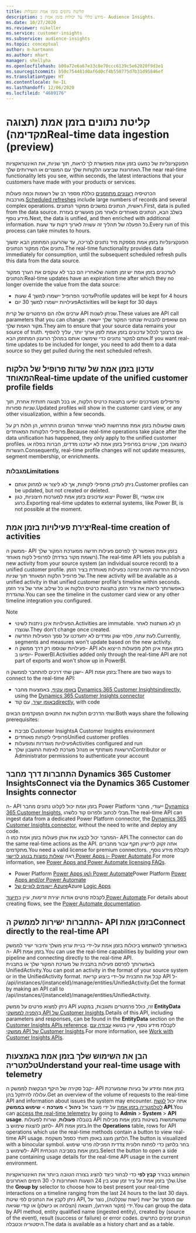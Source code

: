 ```yaml
---
title: קליטת נתונים בזמן אמת ומגבלות
description: מידע כללי על יכולות בזמן אמת ב- Audience Insights.
ms.date: 10/27/2020
ms.reviewer: nikeller
ms.service: customer-insights
ms.subservice: audience-insights
ms.topic: conceptual
author: m-hartmann
ms.author: mhart
manager: shellyha
ms.openlocfilehash: b00a72e6a67e33c8e70ccc6139c5e62020f9d3e1
ms.sourcegitcommit: b50c754481d0af6d0cf4b550775d7b31d95846ef
ms.translationtype: HT
ms.contentlocale: he-IL
ms.lasthandoff: 12/06/2020
ms.locfileid: "4689176"
---
```

# <a name="real-time-data-ingestion-preview"></a><span data-ttu-id="f4ddc-103">קליטת נתונים בזמן אמת (תצוגה מקדימה)</span><span class="sxs-lookup"><span data-stu-id="f4ddc-103">Real-time data ingestion (preview)</span></span>

<span data-ttu-id="f4ddc-104">הפונקציונליות של כמעט בזמן אמת מאפשרת לך לראות, תוך שניות, את האינטראקציות האחרונות שביצעו הלקוחות שלך עם המוצרים או השירותים שלך.</span><span class="sxs-lookup"><span data-stu-id="f4ddc-104">The near real-time functionality lets you see, within seconds, the latest interactions that your customers have made with your products or services.</span></span>

<span data-ttu-id="f4ddc-105">הכרטיסיה [רענונים מתוזמנים](system.md#schedule-tab) כוללת מספר רב של רשומות וכמה פעולות מורכבות.</span><span class="sxs-lookup"><span data-stu-id="f4ddc-105">[Scheduled refreshes](system.md#schedule-tab) include large numbers of records and several complex operations.</span></span> <span data-ttu-id="f4ddc-106">ראשית, הנתונים נמשכים ממקור הנתונים.</span><span class="sxs-lookup"><span data-stu-id="f4ddc-106">First, data is pulled from the data source.</span></span> <span data-ttu-id="f4ddc-107">בשלב הבא, הנתונים מאוחדים ולאחר מכן מועשרים בעזרת מידע נוסף.</span><span class="sxs-lookup"><span data-stu-id="f4ddc-107">Next, the data is unified, and then enriched with additional information.</span></span> <span data-ttu-id="f4ddc-108">כל הפעלה של תהליך זה עשויה לארוך דקות עד שעות.</span><span class="sxs-lookup"><span data-stu-id="f4ddc-108">Every run of this process can take minutes to hours.</span></span>

<span data-ttu-id="f4ddc-109">הפונקציונליות בזמן אמת מספקת מיד נתונים לצריכה, עד שהרענון המתוזמן הבא ימשוך נתונים אלה ממקור הנתונים.</span><span class="sxs-lookup"><span data-stu-id="f4ddc-109">The real-time functionality provides data immediately for consumption, until the subsequent scheduled refresh pulls this data from the data source.</span></span>

<span data-ttu-id="f4ddc-110">לעדכונים בזמן אמת יש זמן תפוגה שלאחריו הם כבר לא עוקפים את הערך ממקור הנתונים:</span><span class="sxs-lookup"><span data-stu-id="f4ddc-110">Real-time updates have an expiration time after which they no longer override the value from the data source:</span></span>

- <span data-ttu-id="f4ddc-111">עדכוני הפרופיל יישמרו למשך 4 שעות</span><span class="sxs-lookup"><span data-stu-id="f4ddc-111">Profile updates will be kept for 4 hours</span></span>
- <span data-ttu-id="f4ddc-112">פעילויות יישמרו למשך 30 יום</span><span class="sxs-lookup"><span data-stu-id="f4ddc-112">Activities will be kept for 30 days</span></span>

<span data-ttu-id="f4ddc-113">ערכים אלה הם פרמטרים של קרית API שניתן לשנות.</span><span class="sxs-lookup"><span data-stu-id="f4ddc-113">These values are API call parameters that you can change.</span></span> <span data-ttu-id="f4ddc-114">הם שואפים להבטיח שנתוני המקור שלך יישארו מקור האמת שלך.</span><span class="sxs-lookup"><span data-stu-id="f4ddc-114">They aim to ensure that your source data remains your source of truth.</span></span> <span data-ttu-id="f4ddc-115">אם ברצונך לכלול עדכונים בזמן אמת לזמן ארוך יותר, עליך להוסיף אותם למקור נתונים כדי שימשכו אותם במהלך הרענון המתוזמן הבא.</span><span class="sxs-lookup"><span data-stu-id="f4ddc-115">If you want real-time updates to be included for longer, you need to add them to a data source so they get pulled during the next scheduled refresh.</span></span>

## <a name="real-time-update-of-the-unified-customer-profile-fields"></a><span data-ttu-id="f4ddc-116">עדכון בזמן אמת של שדות פרופיל של הלקוח המאוחד</span><span class="sxs-lookup"><span data-stu-id="f4ddc-116">Real-time update of the unified customer profile fields</span></span>

<span data-ttu-id="f4ddc-117">פרופילים מעודכנים יופיעו בתצוגת כרטיס הלקוח, או בכל תצוגה חזותית אחרת, תוך שניות ספורות.</span><span class="sxs-lookup"><span data-stu-id="f4ddc-117">Updated profiles will show in the customer card view, or any other visualization, within a few seconds.</span></span>

<span data-ttu-id="f4ddc-118">משום שפעולות בזמן אמת מתרחשות לאחר שאיחוד הנתונים התרחש, הן חלות רק על פרופילי הלקוחות המאוחדים.</span><span class="sxs-lookup"><span data-stu-id="f4ddc-118">Because real-time operations take place after the data unification has happened, they only apply to the unified customer profiles.</span></span> <span data-ttu-id="f4ddc-119">כתוצאה מכך, שינויים בפרופיל בזמן אמת לא יעדכנו מדדים, חברות בפלח או העשרות.</span><span class="sxs-lookup"><span data-stu-id="f4ddc-119">Consequently, real-time profile changes will not update measures, segment membership, or enrichments.</span></span>

### <a name="limitations"></a><span data-ttu-id="f4ddc-120">מגבלות</span><span class="sxs-lookup"><span data-stu-id="f4ddc-120">Limitations</span></span>

- <span data-ttu-id="f4ddc-121">ניתן לעדכן פרופילי לקוחות, אך לא ליצור או למחוק אותם.</span><span class="sxs-lookup"><span data-stu-id="f4ddc-121">Customer profiles can be updated, but not created or deleted.</span></span>
- <span data-ttu-id="f4ddc-122">ייצוא עדכונים בזמן אמת למערכות חיצוניות, כגון Power BI, אינו אפשרי כרגע.</span><span class="sxs-lookup"><span data-stu-id="f4ddc-122">Exporting real-time updates to external systems, like Power BI, is not possible at the moment.</span></span>

## <a name="real-time-creation-of-activities"></a><span data-ttu-id="f4ddc-123">יצירת פעילויות בזמן אמת</span><span class="sxs-lookup"><span data-stu-id="f4ddc-123">Real-time creation of activities</span></span>

<span data-ttu-id="f4ddc-124">ממשק ה- API בזמן אמת מאפשר לך לפרסם פעילות חדשה ממערכת המקור שלך (רשומת מקור בודדת) לפרופיל לקוח מאוחד.</span><span class="sxs-lookup"><span data-stu-id="f4ddc-124">The real-time API lets you publish a new activity from your source system (an individual source record) to a unified customer profile.</span></span> <span data-ttu-id="f4ddc-125">הפעילות החדשה תהיה זמינה כפעילות מאוחדת בציר הזמן של פרופיל הלקוח המאוחד תוך שניות.</span><span class="sxs-lookup"><span data-stu-id="f4ddc-125">The new activity will be available as a unified activity in that unified customer profile's timeline within seconds.</span></span> <span data-ttu-id="f4ddc-126">באפשרותך לראות את ציר הזמן בתצוגת כרטיס הלקוח או כל שילוב אחר של ציר הזמן שהגדרת.</span><span class="sxs-lookup"><span data-stu-id="f4ddc-126">You can see the timeline in the customer card view or any other timeline integration you configured.</span></span>

> [!NOTE]
>
> - <span data-ttu-id="f4ddc-127">הפעילויות אינן ניתנות לשינוי.</span><span class="sxs-lookup"><span data-stu-id="f4ddc-127">Activities are immutable.</span></span> <span data-ttu-id="f4ddc-128">הן לא משתנות לאחר שנוצרו.</span><span class="sxs-lookup"><span data-stu-id="f4ddc-128">They don't change once created.</span></span>
> - <span data-ttu-id="f4ddc-129">לעת עתה, פלחי שוק ומדדים לא יתעדכנו על סמך הפעילות החדשה.</span><span class="sxs-lookup"><span data-stu-id="f4ddc-129">Currently, segments and measures won't update based on the new activity.</span></span>
> - <span data-ttu-id="f4ddc-130">פעילויות שנוספו רק דרך ממשק ה- API בזמן אמת אינן חלק מפעולות הייצוא ולא יופיעו ב- PowerBI.</span><span class="sxs-lookup"><span data-stu-id="f4ddc-130">Activities added only through the real-time API are not part of exports and won't show up in PowerBI.</span></span>

<span data-ttu-id="f4ddc-131">ישנן שתי דרכים להתחבר לממשק ה- API בזמן אמת:</span><span class="sxs-lookup"><span data-stu-id="f4ddc-131">There are two ways to connect to the real-time API:</span></span>

- <span data-ttu-id="f4ddc-132">[באופן עקיף](#connect-via-the-dynamics-365-customer-insights-connector), באמצעות מחבר [Dynamics 365 Customer Insights](https://docs.microsoft.com/connectors/customerinsights/)</span><span class="sxs-lookup"><span data-stu-id="f4ddc-132">[indirectly](#connect-via-the-dynamics-365-customer-insights-connector), using the [Dynamics 365 Customer Insights connector](https://docs.microsoft.com/connectors/customerinsights/)</span></span>
- <span data-ttu-id="f4ddc-133">[באופן ישיר](#connect-directly-to-the-real-time-api), עם קוד</span><span class="sxs-lookup"><span data-stu-id="f4ddc-133">[directly](#connect-directly-to-the-real-time-api), with code</span></span>

<span data-ttu-id="f4ddc-134">שתי הדרכים חולקות את התנאים המוקדמים הבאים:</span><span class="sxs-lookup"><span data-stu-id="f4ddc-134">Both ways share the following prerequisites:</span></span>

- <span data-ttu-id="f4ddc-135">סביבת Customer Insights</span><span class="sxs-lookup"><span data-stu-id="f4ddc-135">A Customer Insights environment</span></span>
- <span data-ttu-id="f4ddc-136">פרופילי לקוחות מאוחדים</span><span class="sxs-lookup"><span data-stu-id="f4ddc-136">Unified customer profiles</span></span>
- <span data-ttu-id="f4ddc-137">פעילויות מוגדרות ומופעלות</span><span class="sxs-lookup"><span data-stu-id="f4ddc-137">Activities configured and run</span></span>
- <span data-ttu-id="f4ddc-138">הרשאות משתתף או מנהל מערכת לאימות החשבון שלך</span><span class="sxs-lookup"><span data-stu-id="f4ddc-138">Contributor or Administrator permissions to authenticate your account</span></span>

## <a name="connect-via-the-dynamics-365-customer-insights-connector"></a><span data-ttu-id="f4ddc-139">התחברות דרך מחבר Dynamics 365 Customer Insights</span><span class="sxs-lookup"><span data-stu-id="f4ddc-139">Connect via the Dynamics 365 Customer Insights connector</span></span>

<span data-ttu-id="f4ddc-140">ה- API בזמן אמת יכול לקלוט נתונים מחבר Power Platform ייעודי, מחבר [Dynamics 365 Customer Insights](https://docs.microsoft.com/connectors/customerinsights/), מבלי לכתוב ולפרוס קוד כלשהו.</span><span class="sxs-lookup"><span data-stu-id="f4ddc-140">The real-time API can ingest data from a dedicated Power Platform connector, the [Dynamics 365 Customer Insights connector](https://docs.microsoft.com/connectors/customerinsights/), without the need to write and deploy any code.</span></span>    
<span data-ttu-id="f4ddc-141">המחבר יכול לבצע את אותן פעולות בזמן אמת כמו ה- API.</span><span class="sxs-lookup"><span data-stu-id="f4ddc-141">The connector can do the same real-time actions as the API.</span></span> <span data-ttu-id="f4ddc-142">אתה זקוק לרישיון תקף עבור מחברים מתקדמים.</span><span class="sxs-lookup"><span data-stu-id="f4ddc-142">You need a valid license for premium connectors.</span></span> <span data-ttu-id="f4ddc-143">לקבלת מידע נוסף, ראה [שאלות נפוצות בנוגע לרישוי Power Apps ו- Power Automate](https://docs.microsoft.com/power-platform/admin/powerapps-flow-licensing-faq).</span><span class="sxs-lookup"><span data-stu-id="f4ddc-143">For more information, see [Power Apps and Power Automate licensing FAQs](https://docs.microsoft.com/power-platform/admin/powerapps-flow-licensing-faq).</span></span>

- <span data-ttu-id="f4ddc-144">Power Platform [Power Apps ו/או Power Automate](https://docs.microsoft.com/connectors/)</span><span class="sxs-lookup"><span data-stu-id="f4ddc-144">Power Platform [Power Apps and/or Power Automate](https://docs.microsoft.com/connectors/)</span></span>
- <span data-ttu-id="f4ddc-145">[יישומים לוגיים של Azure](https://docs.microsoft.com/azure/connectors/apis-list)</span><span class="sxs-lookup"><span data-stu-id="f4ddc-145">Azure [Logic Apps](https://docs.microsoft.com/azure/connectors/apis-list)</span></span>

<span data-ttu-id="f4ddc-146">לקבלת פרטים אודות יצירת זרימות, עיין ב[תיעוד Power Automate](https://docs.microsoft.com/power-automate/).</span><span class="sxs-lookup"><span data-stu-id="f4ddc-146">For details about creating flows, see the [Power Automate documentation](https://docs.microsoft.com/power-automate/).</span></span>

## <a name="connect-directly-to-the-real-time-api"></a><span data-ttu-id="f4ddc-147">התחברות ישירות לממשק ה- API בזמן אמת</span><span class="sxs-lookup"><span data-stu-id="f4ddc-147">Connect directly to the real-time API</span></span>

<span data-ttu-id="f4ddc-148">באפשרותך להשתמש ביכולות בזמן אמת על-ידי בניית ערוץ משלך וחיבור ישיר לממשק ה- API בזמן אמת.</span><span class="sxs-lookup"><span data-stu-id="f4ddc-148">You can use the real-time capabilities by building your own pipeline and connecting directly to the real-time API.</span></span>    
<span data-ttu-id="f4ddc-149">באפשרותך לפרסם פעילות בתבנית של מערכת המקור שלך או בתבנית UnifiedActivity.</span><span class="sxs-lookup"><span data-stu-id="f4ddc-149">You can post an activity in the format of your source system or in the UnifiedActivity format.</span></span> <span data-ttu-id="f4ddc-150">קבל את התבנית על-ידי ביצוע קריאת API ל- /api/instances/{instanceId}/manage/entities/UnifiedActivity.</span><span class="sxs-lookup"><span data-stu-id="f4ddc-150">Get the format by making an API call to /api/instances/{instanceId}/manage/entities/UnifiedActivity.</span></span>

<span data-ttu-id="f4ddc-151">ניתן למצוא פרטים על ממשק API זה, כולל פרמטרים ותגובות, במקטע **EntityData** ב[הפניה לממשקי API של Customer Insights](https://developer.ci.ai.dynamics.com/api-details#api=CustomerInsights).</span><span class="sxs-lookup"><span data-stu-id="f4ddc-151">Details of this API, including parameters and responses, can be found in the **EntityData** section on the [Customer Insights APIs reference](https://developer.ci.ai.dynamics.com/api-details#api=CustomerInsights).</span></span> <span data-ttu-id="f4ddc-152">לקבלת מידע נוסף, עיין בנושא [עבודה עם ממשקי API של Customer Insights](apis.md).</span><span class="sxs-lookup"><span data-stu-id="f4ddc-152">For more information, see [Work with Customer Insights APIs](apis.md).</span></span>

## <a name="understand-your-real-time-usage-with-telemetry"></a><span data-ttu-id="f4ddc-153">הבן את השימוש שלך בזמן אמת באמצעות טלמטריה</span><span class="sxs-lookup"><span data-stu-id="f4ddc-153">Understand your real-time usage with telemetry</span></span>

<span data-ttu-id="f4ddc-154">קבל סקירה של היקף הבקשות לממשק ה- API בזמן אמת ומידע על בעיות שהמערכת עלולה להיתקל בהן.</span><span class="sxs-lookup"><span data-stu-id="f4ddc-154">Get an overview of the volume of requests to the real-time API and information about issues the system may encounter.</span></span> <span data-ttu-id="f4ddc-155">אתה יכול [לגשת לטלמטריה בזמן אמת](system.md#api-usage-tab) על ידי מעבר אל **ניהול** > **מערכת** > **שימוש בממשק API**.</span><span class="sxs-lookup"><span data-stu-id="f4ddc-155">You can [access the real-time telemetry](system.md#api-usage-tab) by going to **Admin** > **System** > **API usage**.</span></span> <span data-ttu-id="f4ddc-156">בטבלה **פעולות**, שורות לפעולות API שמשתמשות בשיטות בזמן אמת מכילות לחצן להצגת שימוש ב- API בזמן אמת.</span><span class="sxs-lookup"><span data-stu-id="f4ddc-156">In the **Operations** table, rows for API operations which use the real-time methods contain a button to view real-time API usage.</span></span> <span data-ttu-id="f4ddc-157">הלחצן מוצג באופן חזותי כסמל משקפת.</span><span class="sxs-lookup"><span data-stu-id="f4ddc-157">The button is visualized with a binocular symbol.</span></span> <span data-ttu-id="f4ddc-158">בחר בלחצן כדי לפתוח חלונית צדדית המכילה פרטי שימוש לשימוש ב- API בזמן אמת בסביבה הנוכחית.</span><span class="sxs-lookup"><span data-stu-id="f4ddc-158">Select the button to open a side pane containing usage details for the real-time API usage in the current environment.</span></span>

<span data-ttu-id="f4ddc-159">השתמש בבורר **קבץ לפי** כדי לבחור כיצד להציג בצורה הטובה ביותר את האינטראקציות שלך בזמן אמת על ציר זמן שנע בין 24 השעות האחרונות ל- 30 הימים האחרונים.</span><span class="sxs-lookup"><span data-stu-id="f4ddc-159">Use the **Group by** selector to choose how to best present your real-time interactions on a timeline ranging from the last 24 hours to the last 30 days.</span></span> <span data-ttu-id="f4ddc-160">ניתן לקבץ את הנתונים לפי שיטת API, שם מוסמך של ישות (ישות שנקלטה), נוצר על ידי (מקור האירוע), תוצאה (הצלחה או כישלון) או קודי שגיאה.</span><span class="sxs-lookup"><span data-stu-id="f4ddc-160">You can group the data by API method, entity qualified name (ingested entity), created by (source of the event), result (success or failure) or error codes.</span></span> <span data-ttu-id="f4ddc-161">הנתונים זמינים כתרשים היסטוריה וכטבלה.</span><span class="sxs-lookup"><span data-stu-id="f4ddc-161">The data is available as a history chart and as a table.</span></span>
